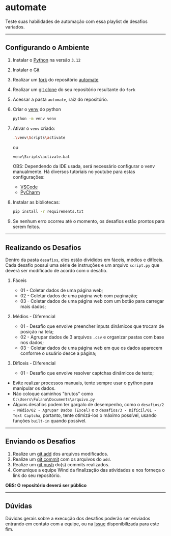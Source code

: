 # automate

Teste suas habilidades de automação com essa playlist de desafios variados.
___

## Configurando o Ambiente

1. Instalar o [Python](https://www.python.org/) na versão `3.12`
2. Instalar o [Git](https://git-scm.com/)
3. Realizar
   um [fork](https://docs.github.com/pt/pull-requests/collaborating-with-pull-requests/working-with-forks/fork-a-repo)
   do repositório [automate](https://github.com/jaymeklein/automate)
4. Realizar um [git clone](https://git-scm.com/docs/git-clone) do seu repositório resultante do `fork`
5. Acessar a pasta `automate`, raiz do repositório.
6. Criar o [venv](https://docs.python.org/3/library/venv.html) do python
   ```bash
   python -m venv venv 
   ```
7. Ativar o `venv` criado:
   ```bash
   .\venv\Scripts\activate
   ```
   ou
   ```bash
   venv\Scripts\activate.bat
   ```
   OBS: Dependendo da IDE usada, será necessário configurar o venv manualmente.
   Há diversos tutoriais no youtube para estas configurações:
    * [VSCode](https://www.youtube.com/watch?v=O0bYaxUINnE)
    * [PyCharm](https://www.youtube.com/watch?v=2P30W3TN4nI)

8. Instalar as bibliotecas:
   ```bash
   pip install -r requirements.txt
   ```

9. Se nenhum erro ocorreu até o momento, os desafios estão prontos para serem feitos.

___

## Realizando os Desafios

Dentro da pasta `desafios`, eles estão divididos em fáceis, médios e difíceis. <br>
Cada desafio possui uma série de instruções e um arquivo `script.py` que deverá ser modificado de acordo com o desafio.

1. Fáceis
    * 01 - Coletar dados de uma página web;
    * 02 - Coletar dados de uma página web com paginação;
    * 03 - Coletar dados de uma página web com um botão para carregar mais dados;

2. Médios - Diferencial
    * 01 - Desafio que envolve preencher inputs dinâmicos que trocam de posição na tela;
    * 02 - Agrupar dados de 3 arquivos `.csv` e organizar pastas com base nos dados;
    * 03 - Coletar dados de uma página web em que os dados aparecem conforme o usuário desce a página;

3. Difíceis - Diferencial
    * 01 - Desafio que envolve resolver captchas dinâmicos de texto;


* Evite realizar processos manuais, tente sempre usar o python para manipular os dados.
* Não coloque caminhos "brutos" como  `C:\Users\Fulano\Documents\arquivo.py`
* Alguns desafios podem ter gargalo de desempenho, como o `desafios/2 - Médio/02 - Agrupar Dados (Excel)` e
  o `desafios/3 - Difícil/01 - Text Captcha`, portanto, tente otimizá-los o máximo possível, usando funções `built-in`
  quando possível.

___

## Enviando os Desafios

1. Realize um [git add](https://git-scm.com/docs/git-add) dos arquivos modificados.
2. Realize um [git commit](https://git-scm.com/docs/git-commit) com os arquivos do `add`.
3. Realize um [git push](https://git-scm.com/docs/git-push) do(s) commits realizados.
4. Comunique a equipe Wind da finalização das atividades e nos forneça o link do seu repositório.

**OBS: O repositório deverá ser público**
___

## Dúvidas

Dúvidas gerais sobre a execução dos desafios poderão ser enviados entrando em contato com a equipe, ou
na [Issue](https://github.com/jaymeklein/automate/issues/1) disponibilizada para este fim.
